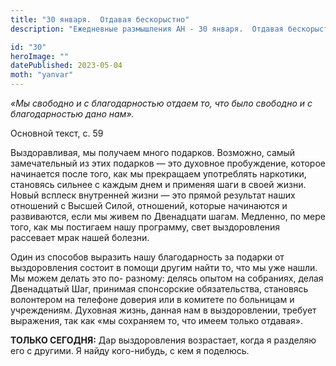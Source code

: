 ```yaml
---
title: "30 января.  Отдавая бескорыстно"
description: "Ежедневные размышления АН - 30 января.  Отдавая бескорыстно"

id: "30"
heroImage: ""
datePublished: 2023-05-04
moth: "yanvar"
---
```


_«Мы свободно и с благодарностью отдаем то, что было свободно и с
благодарностью дано нам»._

Основной текст, с. 59

Выздоравливая, мы получаем много подарков. Возможно, самый замечательный из
этих подарков — это духовное пробуждение, которое начинается после того, как
мы прекращаем употреблять наркотики, становясь сильнее с каждым днем и
применяя шаги в своей жизни. Новый всплеск внутренней жизни — это прямой
результат наших отношений с Высшей Силой, отношений, которые начинаются и
развиваются, если мы живем по Двенадцати шагам. Медленно, по мере того, как мы
постигаем нашу программу, свет выздоровления рассевает мрак нашей болезни.

Один из способов выразить нашу благодарность за подарки от выздоровления
состоит в помощи другим найти то, что мы уже нашли. Мы можем делать это по-
разному: делясь опытом на собраниях, делая Двенадцатый Шаг, принимая
спонсорские обязательства, становясь волонтером на телефоне доверия или в
комитете по больницам и учреждениям. Духовная жизнь, данная нам в
выздоровлении, требует выражения, так как «мы сохраняем то, что имеем только
отдавая».

**ТОЛЬКО СЕГОДНЯ:** Дар выздоровления возрастает, когда я разделяю его с
другими. Я найду кого-нибудь, с кем я поделюсь.
